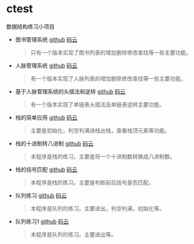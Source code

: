 ctest
===
数据结构练习小项目<br/>
* 图书管理系统  [github](https://github.com/mr-yhl/ctest/blob/master/book_list.cpp)  [码云](https://gitee.com/mryhl/ctest/blob/master/book_list.cpp)<br/>
  > 只有一个版本实现了图书列表的增加删除修改查找等一些主要功能。
* 人脉管理系统  [github](https://github.com/mr-yhl/ctest/blob/master/friend_list.c)  [码云](https://gitee.com/mryhl/ctest/blob/master/friend_list.c)<br/>
  > 有一个版本实现了人脉列表的增加删除修改查找等一些主要功能。
* 基于人脉管理系统的头插法和逆转  [github](https://github.com/mr-yhl/ctest/blob/master/toucha.cpp)  [码云](https://gitee.com/mryhl/ctest/blob/master/toucha.cpp)<br/>
  > 有一个版本实现了单链表头插法及单链表逆转主要功能。
* 栈的简单应用  [github](https://github.com/mr-yhl/ctest/blob/master/stack_ex.cpp)  [码云](https://gitee.com/mryhl/ctest/blob/master/stack_ex.cpp)<br/>
  > 主要是初始化，判空判满进栈出栈，查看栈顶元素等功能。
* 栈的十进制转八进制  [github](https://github.com/mr-yhl/ctest/blob/master/trans10to8.cpp)  [码云](https://gitee.com/mryhl/ctest/blob/master/trans10to8.cpp)<br/>
  > 本程序是栈的练习。主要是将一个十进制数转换成八进制数。
* 栈的括号匹配  [github](https://github.com/mr-yhl/ctest/blob/master/khpp.cpp)  [码云](https://gitee.com/mryhl/ctest/blob/master/khpp.cpp)<br/>
  > 本程序是栈的练习。主要是判断前后括号是否匹配。
* 队列练习  [github](https://github.com/mr-yhl/ctest/blob/master/queue_list.cpp)  [码云](https://gitee.com/mryhl/ctest/blob/master/queue_list.cpp)<br/>
  > 本程序是队列的练习。主要进出，判空判满，初始化等。
* 队列练习1  [github](https://github.com/mr-yhl/ctest/blob/master/queue_list_1.cpp)  [码云](https://gitee.com/mryhl/ctest/blob/master/queue_list_1.cpp)<br/>
  > 本程序是队列的练习。主要进出等。
